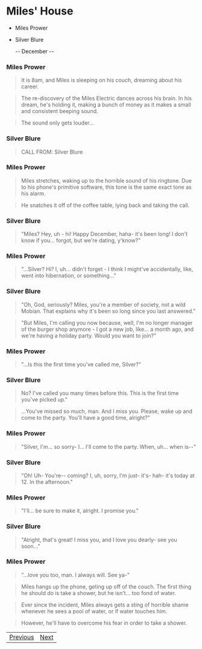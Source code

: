 # Miles' House
- Miles Prower
- Silver Blure

    -- December --

### Miles Prower

> It is 8am, and Miles is sleeping on his couch, dreaming about his career.

> The re-discovery of the Miles Electric dances across his brain. In his dream, he's holding it, making a bunch of money as it makes a small and consistent beeping sound.

> The sound only gets louder...

### Silver Blure

> CALL FROM: Silver Blure

### Miles Prower

> Miles stretches, waking up to the horrible sound of his ringtone. Due to his phone's primitive software, this tone is the same exact tone as his alarm.

> He snatches it off of the coffee table, lying back and taking the call.

### Silver Blure

> "Miles? Hey, uh - hi! Happy December, haha- it's been long! I don't know if you... forgot, but we're dating, y'know?"

### Miles Prower

> "...Silver? Hi? I, uh... didn't forget - I think I might've accidentally, like, went into hibernation, or something..."

### Silver Blure

> "Oh, God, seriously? Miles, you're a member of society, not a wild Mobian. That explains why it's been so long since you last answered."

> "But Miles, I'm calling you now because, well, I'm no longer manager of the burger shop anymore - I got a new job, like... a month ago, and we're having a holiday party. Would you want to join?"

### Miles Prower

> "...Is this the first time you've called me, Silver?"

### Silver Blure

> No? I've called you many times before this. This is the first time you've picked up."

> ...You've missed so much, man. And I miss you. Please, wake up and come to the party. You'll have a good time, alright?"

### Miles Prower

> "Silver, I'm... so sorry- I... I'll come to the party. When, uh... when is--"

### Silver Blure

> "Oh! Uh- You're-- coming? I, uh, sorry, I'm just- it's- hah- it's today at 12. In the afternoon."

### Miles Prower

> "I'll... be sure to make it, alright. I promise you."

### Silver Blure

> "Alright, that's great! I miss you, and I love you dearly- see you soon..."

### Miles Prower

> "...love you too, man. I always will. See ya-"

> Miles hangs up the phone, geting up off of the couch. The first thing he should do is take a shower, but he isn't... too fond of water.

> Ever since the incident, Miles always gets a sting of horrible shame whenever he sees a pool of water, or if water touches him.

> However, he'll have to overcome his fear in order to take a shower.


|  |  |
| --- | --- |
| [Previous](https://meowcatheorange.github.io/Dizzy-AU/story/human-readable/AAM_MilesGarage) | [Next](https://meowcatheorange.github.io/Dizzy-AU/story/human-readable/AAO_MilesHouse) |